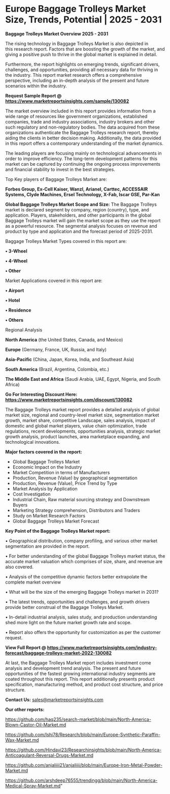 # Europe Baggage Trolleys Market Size, Trends, Potential | 2025 - 2031

<Strong> Baggage Trolleys Market Overview 2025 - 2031</strong>

The rising technology in Baggage Trolleys Market is also depicted in this research report. Factors that are boosting the growth of the market, and giving a positive push to thrive in the global market is explained in detail.

Furthermore, the report highlights on emerging trends, significant drivers, challenges, and opportunities, providing all necessary data for thriving in the industry. This report market research offers a comprehensive perspective, including an in-depth analysis of the present and future scenarios within the industry.

<strong>Request Sample Report @ <a href=https://www.marketreportsinsights.com/sample/130082>https://www.marketreportsinsights.com/sample/130082</a></strong>

The market overview included in this report provides information from a wide range of resources like government organizations, established companies, trade and industry associations, industry brokers and other such regulatory and non-regulatory bodies. The data acquired from these organizations authenticate the Baggage Trolleys research report, thereby aiding the clients in better decision making. Additionally, the data provided in this report offers a contemporary understanding of the market dynamics.

The leading players are focusing mainly on technological advancements in order to improve efficiency. The long-term development patterns for this market can be captured by continuing the ongoing process improvements and financial stability to invest in the best strategies.

Top Key players of Baggage Trolleys Market are:

<strong>Forbes Group, Ex-Cell Kaiser, Wanzl, Arianel, Carttec, ACCESSAIR Systems, Clyde Machines, Ersel Technology, X-Fab, Iscar GSE, Par-Kan</strong>

<strong><b>Global Baggage Trolleys Market Scope and Size:</b></strong>
The Baggage Trolleys market is declared segment by company, region (country), type, and application. Players, stakeholders, and other participants in the global Baggage Trolleys market will gain the market scope as they use the report as a powerful resource. The segmental analysis focuses on revenue and product by type and application and the forecast period of 2025-2031.

Baggage Trolleys Market Types covered in this report are:

<strong>• 3-Wheel

• 4-Wheel

• Other</strong>

Market Applications covered in this report are:

<strong>• Airport

• Hotel

• Residence

• Others</strong> 

Regional Analysis

<strong>North America</strong> (the United States, Canada, and Mexico)

<strong>Europe</strong> (Germany, France, UK, Russia, and Italy)

<strong>Asia-Pacific</strong> (China, Japan, Korea, India, and Southeast Asia)

<strong>South America</strong> (Brazil, Argentina, Colombia, etc.)

<strong>The Middle East and Africa</strong> (Saudi Arabia, UAE, Egypt, Nigeria, and South Africa)

<strong>Go For Interesting Discount Here: <a href=https://www.marketreportsinsights.com/discount/130082>https://www.marketreportsinsights.com/discount/130082</a></strong>

The Baggage Trolleys market report provides a detailed analysis of global market size, regional and country-level market size, segmentation market growth, market share, competitive Landscape, sales analysis, impact of domestic and global market players, value chain optimization, trade regulations, recent developments, opportunities analysis, strategic market growth analysis, product launches, area marketplace expanding, and technological innovations.

<strong><b>Major factors covered in the report:</b></strong>
<ul>
  <li>Global Baggage Trolleys Market </li>
  <li>Economic Impact on the Industry</li>
  <li>Market Competition in terms of Manufacturers</li>
  <li>Production, Revenue (Value) by geographical segmentation</li>
  <li>Production, Revenue (Value), Price Trend by Type</li>
  <li>Market Analysis by Application</li>
  <li>Cost Investigation</li>
  <li>Industrial Chain, Raw material sourcing strategy and Downstream Buyers</li>
  <li>Marketing Strategy comprehension, Distributors and Traders</li>
  <li>Study on Market Research Factors</li>
  <li>Global Baggage Trolleys Market Forecast</li>
</ul>

<strong><b>Key Point of the Baggage Trolleys Market report:</b></strong>

• Geographical distribution, company profiling, and various other market segmentation are provided in the report.

• For better understanding of the global Baggage Trolleys market status, the accurate market valuation which comprises of size, share, and revenue are also covered.

• Analysis of the competitive dynamic factors better extrapolate the complete market overview

• What will be the size of the emerging Baggage Trolleys market in 2031?

• The latest trends, opportunities and challenges, and growth drivers provide better construal of the Baggage Trolleys Market.

• In-detail industrial analysis, sales study, and production understanding shed more light on the future market growth rate and scope.

• Report also offers the opportunity for customization as per the customer request.

<strong><b>View Full Report @ <a href=https://www.marketreportsinsights.com/industry-forecast/baggage-trolleys-market-2022-130082>https://www.marketreportsinsights.com/industry-forecast/baggage-trolleys-market-2022-130082</a></b></strong>


At last, the Baggage Trolleys Market report includes investment come analysis and development trend analysis. The present and future opportunities of the fastest growing international industry segments are coated throughout this report. This report additionally presents product specification, manufacturing method, and product cost structure, and price structure.

<strong>Contact Us:</strong>
sales@marketreportsinsights.com

<strong>Our other reports:</strong>

<a href=https://github.com/haq235/search-market/blob/main/North-America-Blown-Castor-Oil-Market.md>https://github.com/haq235/search-market/blob/main/North-America-Blown-Castor-Oil-Market.md</a>

<a href=https://github.com/Ishi78/Research/blob/main/Europe-Synthetic-Paraffin-Wax-Market.md>https://github.com/Ishi78/Research/blob/main/Europe-Synthetic-Paraffin-Wax-Market.md</a>

<a href=https://github.com/Hindavi23/Researchinsights/blob/main/North-America-Anticoagulant-Reversal-Drugs-Market.md>https://github.com/Hindavi23/Researchinsights/blob/main/North-America-Anticoagulant-Reversal-Drugs-Market.md</a>

<a href=https://github.com/anjaliiii21/anjaliiii/blob/main/Europe-Iron-Metal-Powder-Market.md>https://github.com/anjaliiii21/anjaliiii/blob/main/Europe-Iron-Metal-Powder-Market.md</a>

<a href=https://github.com/arshdeep76555/trendingg/blob/main/North-America-Medical-Spray-Market.md>https://github.com/arshdeep76555/trendingg/blob/main/North-America-Medical-Spray-Market.md</a>"
